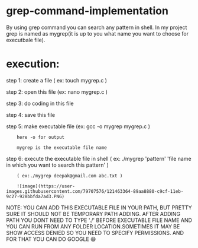 # grep-command-implementation
By using grep command you can search any pattern in shell. In my project grep is named as mygrep(it is up to you what name you want to choose for executbale file).


# execution:
step 1: create a file ( ex: touch mygrep.c )

step 2: open this file (ex: nano mygrep.c )

step 3: do coding in this file

step 4: save this file

step 5: make executable file (ex: gcc -o mygrep mygrep.c )

        here -o for output
        
        mygrep is the executable file name
        
       
step 6: execute the executable file in shell ( ex: ./mygrep 'pattern' 'file name in which you want to search this pattern' )

        ( ex:./mygrep deepak@gmail.com abc.txt )
        
        ![image](https://user-images.githubusercontent.com/79707576/121463364-89aa8880-c9cf-11eb-9c27-928bbfda7ad3.PNG)




NOTE: YOU CAN ADD THIS EXECUTABLE FILE IN YOUR PATH, BUT PRETTY SURE IT SHOULD NOT BE TEMPORARY PATH ADDING. AFTER ADDING PATH YOU DONT NEED TO TYPE './' BEFORE EXECUTABLE FILE NAME AND YOU CAN RUN FROM ANY FOLDER LOCATION.SOMETIMES IT MAY BE SHOW ACCESS DENIED SO YOU NEED TO SPECIFY PERMISSIONS. AND FOR THAT YOU CAN DO GOOGLE 😄
      
